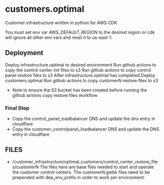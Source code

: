 # customers.optimal
Customer infrastructure written in python for AWS CDK

You must set env var AWS_DEFAULT_REGION to the desired region or cdk will ignore all other env vars and reset it to us-east-1.

## Deployment
Deploy infrastructure.optimal to desired environment
Run github actions to copy the control center init files to s3
Run github actions to copy control panel restore files to s3
After infrastructure.optimal has completed
Deploy customers.optimal
Run github actions to copy customerN restore files to s3
* Note to ensure the S3 bucket has been created before running the github actions copy restore files workflow
### Final Step
* Copy the control_panel_loadbalancer DNS and update the dns entry in cloudflare
* Copy the customer_controlpanel_loadbalancer DNS and update the DNS entry in cloudflare

## FILES

* /customer_infrastructure/optimal_customers/control_center_restore_files/customerN
The files here are base files needed to start and operate the customer control centers.
The customerN.gwbk files need to be prepended with dep_env_prefix in order to work per environment.


